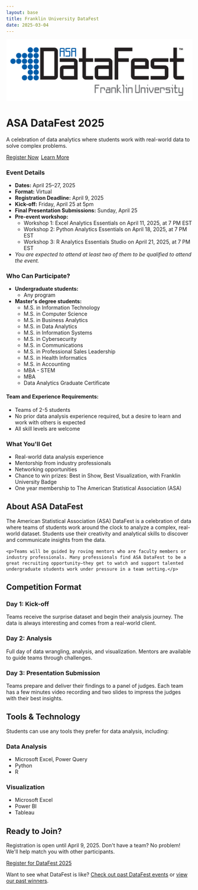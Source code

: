 ```yaml
---
layout: base
title: Franklin University DataFest
date: 2025-03-04
---
```


<div class="hero">
    <div class="logo-image">
        <img src="images/logo.jpg" alt="DataFest 2025">
    </div>
    <h1>ASA DataFest 2025</h1>
    <p>A celebration of data analytics where students work with real-world data to solve complex problems.</p>
    <div class="hero-buttons">
        <a href="https://connect.franklin.edu/register/?id=9c2c8750-6a42-44c4-8164-9f2173057300" class="button">Register Now</a>
        <a href="faq/" class="button" style="background: transparent; border: 2px solid white;">Learn More</a>
    </div>
</div>

<div class="section">
    <div class="section-grid">
        <div class="card">
            <h3>Event Details</h3>
            <ul>
                <li><strong>Dates:</strong> April 25–27, 2025</li>
                <li><strong>Format:</strong> Virtual</li>
                <li><strong>Registration Deadline:</strong> April 9, 2025</li>
                <li><strong>Kick-off:</strong> Friday, April 25 at 5pm</li>
                <li><strong>Final Presentation Submissions:</strong> Sunday, April 25</li>
                <li><strong>Pre-event workshop:</strong>
                    <ul>
                        <li>Workshop 1: Excel Analytics Essentials on April 11, 2025, at 7 PM EST</li>
                        <li>Workshop 2: Python Analytics Essentials on April 18, 2025, at 7 PM EST</li>
                        <li>Workshop 3: R Analytics Essentials Studio on April 21, 2025, at 7 PM EST</li>
                    </ul>
                    <li><i>You are expected to attend at least two of them to be qualified to attend the event.</i></li>
                </li>
            </ul>
        </div>
        <div class="card">
            <h3>Who Can Participate?</h3>
            <ul>
                <li><strong>Undergraduate students:</strong>
                    <ul> 
                      <li>Any program</li> 
                    </ul>
                </li>
                <li><strong>Master's degree students:</strong>
                    <ul>
                        <li>M.S. in Information Technology</li>
                        <li>M.S. in Computer Science</li>
                        <li>M.S. in Business Analytics</li>
                        <li>M.S. in Data Analytics</li>
                        <li>M.S. in Information Systems</li>
                        <li>M.S. in Cybersecurity</li>
                        <li>M.S. in Communications</li>
                        <li>M.S. in Professional Sales Leadership</li>
                        <li>M.S. in Health Informatics</li>
                        <li>M.S. in Accounting</li>
                        <li>MBA - STEM</li>
                        <li>MBA</li>
                        <li>Data Analytics Graduate Certificate</li>
                    </ul>
                </li>
            </ul>
            <h4>Team and Experience Requirements:</h4>
            <ul>
                <li>Teams of 2-5 students</li>
                <li>No prior data analysis experience required, but a desire to learn and work with others is expected</li>
                <li>All skill levels are welcome</li>
            </ul>
        </div>
        <div class="card">
            <h3>What You'll Get</h3>
            <ul>
                <li>Real-world data analysis experience</li>
                <li>Mentorship from industry professionals</li>
                <li>Networking opportunities</li>
                <li>Chance to win prizes: Best in Show, Best Visualization, with Franklin University Badge </li>
                <li>One year membership to The American Statistical Association (ASA)</li>
            </ul>
        </div>
    </div>
</div>

<div class="section">
    <h2>About ASA DataFest</h2>
    <p>The American Statistical Association (ASA) DataFest is a celebration of data where teams of students work around the clock to analyze a complex, real-world dataset. Students use their creativity and analytical skills to discover and communicate insights from the data.</p>
    
    <p>Teams will be guided by roving mentors who are faculty members or industry professionals. Many professionals find ASA DataFest to be a great recruiting opportunity–they get to watch and support talented undergraduate students work under pressure in a team setting.</p>
</div>

<div class="section">
    <h2>Competition Format</h2>
    <div class="timeline">
        <div class="timeline-item">
            <h3>Day 1: Kick-off</h3>
            <p>Teams receive the surprise dataset and begin their analysis journey. The data is always interesting and comes from a real-world client.</p>
        </div>
        <div class="timeline-item">
            <h3>Day 2: Analysis</h3>
            <p>Full day of data wrangling, analysis, and visualization. Mentors are available to guide teams through challenges.</p>
        </div>
        <div class="timeline-item">
            <h3>Day 3: Presentation Submission</h3>
            <p>Teams prepare and deliver their findings to a panel of judges. Each team has a few minutes video recording and two slides to impress the judges with their best insights.</p>
        </div>
    </div>
</div>

<div class="section">
    <h2>Tools & Technology</h2>
    <p>Students can use any tools they prefer for data analysis, including:</p>
    <div class="section-grid">
        <div class="card">
            <h3>Data Analysis</h3>
            <ul>
                <li>Microsoft Excel, Power Query</li>
                <li>Python</li>
                <li>R</li>
            </ul>
        </div>
        <div class="card">
            <h3>Visualization</h3>
            <ul>
                <li>Microsoft Excel</li>
                <li>Power BI</li>
                <li>Tableau</li>
            </ul>
        </div>
    </div>
</div>

<div class="section">
    <h2>Ready to Join?</h2>
    <div class="card">
        <p>Registration is open until April 9, 2025. Don't have a team? No problem! We'll help match you with other participants.</p>
        <a href="https://connect.franklin.edu/register/?id=9c2c8750-6a42-44c4-8164-9f2173057300" class="button">Register for DataFest 2025</a>
    </div>
</div>

<div class="section">
    <p>Want to see what DataFest is like? <a href="http://datafest.stat.ucla.edu/past-datafests">Check out past DataFest events</a> or <a href="/post-events">view our past winners</a>.</p> 